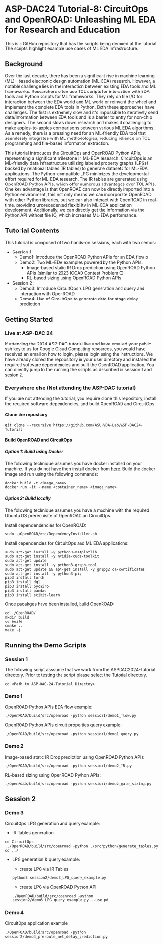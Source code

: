 # ASP-DAC24 Tutorial-8: CircuitOps and OpenROAD: Unleashing ML EDA for Research and Education
This is a GitHub repository that has the scripts being demoed at the tutorial. The scripts highlight example use cases of ML EDA infrastructure. 

## Background
Over the last decade, there has been a significant rise in machine learning (ML)--based electronic design automation (ML-EDA) research. However, a notable challenge lies in the interaction between existing EDA tools and ML frameworks. Researchers often use TCL scripts for interaction with EDA tools and Python scripts for ML frameworks. They rely on file I/O for interaction between the EDA world and ML world or reinvent the wheel and implement the complete EDA tools in Python. Both these approaches have challenges. The first is extremely slow and it's impossible to iteratively send data/information between EDA tools and is a barrier to entry for non-chip designers. The second slows down research and makes it challenging to make apples-to-apples comparisons between various ML EDA algorithms. As a remedy, there is a pressing need for an ML-friendly EDA tool that seamlessly integrates with ML methodologies, reducing reliance on TCL programming and file-based information extraction.

This tutorial introduces the CircuitOps and OpenROAD Python APIs, representing a significant milestone in ML-EDA research. CircuitOps is an ML-friendly data infrastructure utilizing labeled property graphs (LPGs) backed by relational tables (IR tables) to generate datasets for ML-EDA applications. The Python-compatible LPG minimizes the developmental effort required for ML-EDA research. The IR tables are generated using OpenROAD Python APIs, which offer numerous advantages over TCL APIs. One key advantage is that OpenROAD can now be directly imported into a Python environment, this not only means we can incorporate OpenROAD with other Python libraries, but we can also interact with OpenROAD in real-time, providing unprecedented flexibility in ML-EDA application development. Additionally, we can directly get the information via the Python API without file IO, which increases ML-EDA performance.

## Tutorial Contents

This tutorial is composed of two hands-on sessions, each with two demos:
- Session 1 :
  - Demo1: Introduce the OpenROAD Python APIs for an EDA flow o
  - Demo2: Two ML-EDA examples powered by the Python APIs.
    - Image-based static IR Drop prediction using OpenROAD Python APIs (similar to 2023 ICCAD Contest Problem C)
    - RL-based sizing using OpenROAD Python APIs
- Session 2 :
  - Demo3: Introduce CircuitOps's LPG generation and query and interaction with OpenROAD
  - Demo4: Use of CircuitOps to generate data for stage delay prediction

## Getting Started


### Live at ASP-DAC 24

If attending the 2024 ASP-DAC tutorial live and have emailed your public ssh key to us for Google Cloud Computing resources, you would have received an email on how to login, please login using the instructions. We have already cloned the repoository in your user directory and installed the required software dependencies and built the OpenROAD application. You can directly jump to the running the scripts as described in session 1 and sesion 2. 


### Everywhere else (Not attending the ASP-DAC tutorial)

If you are not attending the tutorial, you require clone this repository, install the required software dependencies, and build OpenROAD and CircuitOps.

#### Clone the repository

```
git clone --recursive https://github.com/ASU-VDA-Lab/ASP-DAC24-Tutorial
```

#### Build OpenROAD and CircuitOps

#####  Option 1: Build using Docker 
The following technique assumes you have docker installed on your machine. If you do not have then install docker from [here](https://docs.docker.com/engine/install/). Build the docker image and run using the following commands:
```
docker build -t <image_name> .
docker run -it --name <container_name> <image_name>
```

##### Option 2: Build locally
The following technique assumes you have a machine with the required Ubuntu OS prerequisite of OpenROAD an CircuitOps.

Install dependendencies for OpenROAD:
```
sudo ./OpenROAD/etc/DependencyInstaller.sh
```

Install dependencies for CircuitOps and ML EDA applications:
```
sudo apt-get install -y python3-matplotlib
sudo apt-get install -y nvidia-cuda-toolkit
sudo apt-get update
sudo apt-get install -y python3-graph-tool
sudo apt-get update && apt-get install -y gnupg2 ca-certificates
sudo apt-get install -y python3-pip
pip3 install torch
pip3 install dgl
pip3 install pycairo
pip3 install pandas
pip3 install scikit-learn
```

Once pacakges have been installed, build OpenROAD:

```
cd ./OpenROAD/
mkdir build
cd build
cmake ..
make -j
```

## Running the Demo Scripts

### Session 1

The following script asssume that we work from the ASPDAC2024-Tutorial directory.
Prior to testing the script please select the Tutorial directory.

```
cd <Path to ASP-DAC-24-Tutorial Directoy>
```

### Demo 1
OpenROAD Python APIs EDA flow example:

```
./OpenROAD/build/src/openroad -python session1/demo1_flow.py
```

OpenROAD Python APIs circuit properties query example:

```
./OpenROAD/build/src/openroad -python session1/demo1_query.py
```

### Demo 2 

Image-based static IR Drop prediction using OpenROAD Python APIs:

```
./OpenROAD/build/src/openroad -python session1/demo2_IR.py 
```

RL-based sizing using OpenROAD Python APIs:

```
./OpenROAD/build/src/openroad -python session1/demo2_gate_sizing.py 
```

## Session 2

### Demo 3

CircuitOps LPG generation and query example:

- IR Tables generation 

```
cd CircuitOps
../OpenROAD/build/src/openroad -python ./src/python/generate_tables.py
cd ../
```

- LPG generation & query example:
  - create LPG via IR Tables
  ```
  python3 session2/demo3_LPG_query_example.py 
  ```
  
  - create LPG via OpenROAD Python API
  ```
  ./OpenROAD/build/src/openroad -python session2/demo3_LPG_query_example.py --use_pd
  ``` 

### Demo 4

CircuitOps application example

```
./OpenROAD/build/src/openroad -python session2/demo4_preroute_net_delay_prediction.py
```
